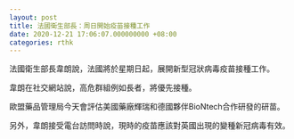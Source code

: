 ```yaml
---
layout: post
title: 法國衛生部長：周日開始疫苗接種工作
date: 2020-12-21 17:06:07.000000000 +08:00
categories: rthk
---
```


法國衛生部長韋朗說，法國將於星期日起，展開新型冠狀病毒疫苗接種工作。

韋朗在社交網站說，高危群組例如長者，將優先接種。

歐盟藥品管理局今天會評估美國藥廠輝瑞和德國夥伴BioNtech合作研發的研苗。

另外，韋朗接受電台訪問時說，現時的疫苗應該對英國出現的變種新冠病毒有效。

